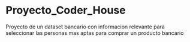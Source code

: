 # Proyecto_Coder_House
Proyecto de un dataset bancario con informacion relevante para seleccionar las personas mas aptas para comprar un producto bancario
